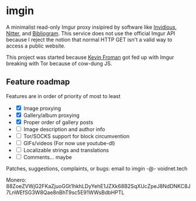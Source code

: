<h1>
    imgin
</h1>

<p>
    A minimalist read-only Imgur proxy insipired by software like <a href="https://invidio.us/">Invidious</a>, <a href="https://nitter.net/">Nitter</a>, and <a href="https://bibliogram.art/">Bibliogram</a>. <wbr>
    This service does not use the official Imgur API because I reject the notion that normal HTTP GET isn't a valid way to access a public website.
</p>
<p>
    This project was started because <a href="https://chaoswebs.net/">Kevin Froman</a> got fed up with Imgur breaking with Tor because of cow-dung JS.
</p>
<h2>Feature roadmap</h2>
<p>Features are in order of priority of most to least</p>
<ul>
    <li><input type="checkbox" checked> Image proxying</li>
    <li><input type="checkbox" checked> Gallery/album proxying</li>
    <li><input type="checkbox" checked> Proper order of gallery posts</li>
    <li><input type="checkbox"> Image description and author info</li>
    <li><input type="checkbox"> Tor/SOCKS support for block circumvention</li>
    <li><input type="checkbox"> GIFs/videos (For now use youtube-dl)</li>
    <li><input type="checkbox"> Localizable strings and translations</li>
    <li><input type="checkbox"> Comments... maybe</li>
</ul>

Patches, suggestions, complaints, or bugs: email to imgin -@- voidnet.tech

Monero: 88ZoeZVWjG2FKaZjuoGGt1hkhLDyYehE1JZXk68B2SqXUcZpeJ8NdDNKC8J7LnWEfSG3W8Qae8nBhT9sc5E91WWsBdbHPTL
